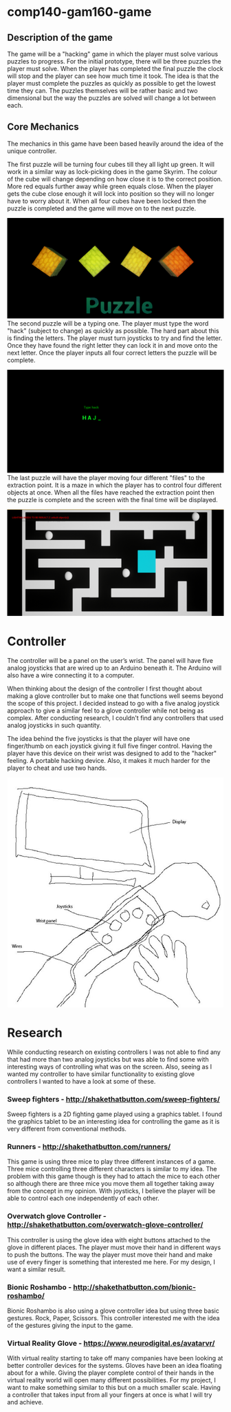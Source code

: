 # comp140-gam160-game
## Description of the game
The game will be a "hacking" game in which the player must solve various puzzles to progress. For the initial prototype, there will be three puzzles the player must solve. When the player has completed the final puzzle the clock will stop and the player can see how much time it took. The idea is that the player must complete the puzzles as quickly as possible to get the lowest time they can. The puzzles themselves will be rather basic and two dimensional but the way the puzzles are solved will change a lot between each. 
## Core Mechanics
The mechanics in this game have been based heavily around the idea of the unique controller.

The first puzzle will be turning four cubes till they all light up green. It will work in a similar way as lock-picking does in the game Skyrim. The colour of the cube will change depending on how close it is to the correct position. More red equals further away while green equals close. When the player gets the cube close enough it will lock into position so they will no longer have to worry about it. When all four cubes have been locked then the puzzle is completed and the game will move on to the next puzzle.

![alt text](https://raw.githubusercontent.com/Phil-Sparkes/comp140-gam160-game/master/Puzzle1.png "Puzzle1")
The second puzzle will be a typing one. The player must type the word "hack" (subject to change) as quickly as possible. The hard part about this is finding the letters. The player must turn joysticks to try and find the letter. Once they have found the right letter they can lock it in and move onto the next letter. Once the player inputs all four correct letters the puzzle will be complete.

![alt text](https://raw.githubusercontent.com/Phil-Sparkes/comp140-gam160-game/master/Puzzle2.png "Puzzle2")
The last puzzle will have the player moving four different "files" to the extraction point. It is a maze in which the player has to control four different objects at once. When all the files have reached the extraction point then the puzzle is complete and the screen with the final time will be displayed.

![alt text](https://raw.githubusercontent.com/Phil-Sparkes/comp140-gam160-game/master/Puzzle3.png "Puzzle3")
# Controller
The controller will be a panel on the user’s wrist. The panel will have five analog joysticks that are wired up to an Arduino beneath it. The Arduino will also have a wire connecting it to a computer.

When thinking about the design of the controller I first thought about making a glove controller but to make one that functions well seems beyond the scope of this project. I decided instead to go with a five analog joystick approach to give a similar feel to a glove controller while not being as complex. After conducting research, I couldn't find any controllers that used analog joysticks in such quantity.

The idea behind the five joysticks is that the player will have one finger/thumb on each joystick giving it full five finger control. Having the player have this device on their wrist was designed to add to the "hacker" feeling. A portable hacking device. Also, it makes it much harder for the player to cheat and use two hands. 

![alt text](https://raw.githubusercontent.com/Phil-Sparkes/comp140-gam160-game/master/Design.jpg "Design")
# Research
While conducting research on existing controllers I was not able to find any that had more than two analog joysticks but was able to find some with interesting ways of controlling what was on the screen. Also, seeing as I wanted my controller to have similar functionality to existing glove controllers I wanted to have a look at some of these.
### Sweep fighters - http://shakethatbutton.com/sweep-fighters/
Sweep fighters is a 2D fighting game played using a graphics tablet. I found the graphics tablet to be an interesting idea for controlling the game as it is very different from conventional methods.  
### Runners - http://shakethatbutton.com/runners/
This game is using three mice to play three different instances of a game. Three mice controlling three different characters is similar to my idea. The problem with this game though is they had to attach the mice to each other so although there are three mice you move them all together taking away from the concept in my opinion. With joysticks, I believe the player will be able to control each one independently of each other.
### Overwatch glove Controller - http://shakethatbutton.com/overwatch-glove-controller/
This controller is using the glove idea with eight buttons attached to the glove in different places. The player must move their hand in different ways to push the buttons. The way the player must move their hand and make use of every finger is something that interested me here. For my design, I want a similar result.
### Bionic Roshambo - http://shakethatbutton.com/bionic-roshambo/
Bionic Roshambo is also using a glove controller idea but using three basic gestures. Rock, Paper, Scissors. This controller interested me with the idea of the gestures giving the input to the game.
### Virtual Reality Glove - https://www.neurodigital.es/avatarvr/
With virtual reality starting to take off many companies have been looking at better controller devices for the systems. Gloves have been an idea floating about for a while. Giving the player complete control of their hands in the virtual reality world will open many different possibilities. For my project, I want to make something similar to this but on a much smaller scale. Having a controller that takes input from all your fingers at once is what I will try and achieve.
